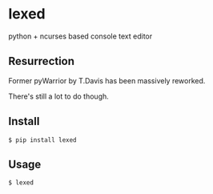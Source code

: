# lexed
python + ncurses based console text editor


Resurrection
------------
Former pyWarrior by T.Davis has been massively reworked.

There's still a lot to do though.

Install
-------

    $ pip install lexed


Usage
-----

    $ lexed
    
